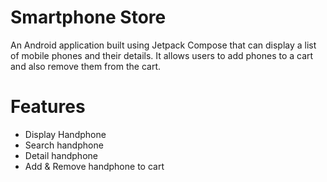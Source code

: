 # Smartphone Store
An Android application built using Jetpack Compose that can display a list of mobile phones and their details. It allows users to add phones to a cart and also remove them from the cart.

# Features
  - Display Handphone
  - Search handphone
  - Detail handphone
  - Add & Remove handphone to cart
